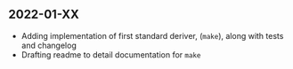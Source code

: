 2022-01-XX
-----

- Adding implementation of first standard deriver, (`make`), along with tests and changelog
- Drafting readme to detail documentation for `make` 
